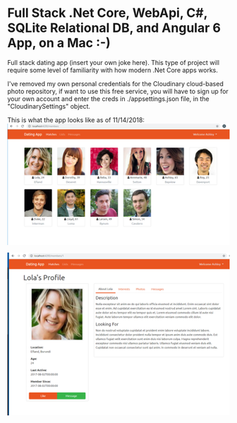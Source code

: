 # Full Stack .Net Core, WebApi, C#, SQLite Relational DB, and Angular 6 App, on a Mac :-)
Full stack dating app (insert your own joke here).  This type of project will require some level of familiarity with how modern .Net Core apps works.

I've removed my own personal credentials for the Cloudinary cloud-based photo repository, if want to use this free service, you will have to sign up for your own account and enter the creds in ./appsettings.json file, in the "CloudinarySettings" object.

This is what the app looks like as of 11/14/2018:
![ss1](/DatingApp-SPA/src/assets/ReadMeImages/AppScreenShot1.PNG)

![ss2](/DatingApp-SPA/src/assets/ReadMeImages/AppScreenShot2.PNG)
